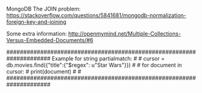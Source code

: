 MongoDB The JOIN problem: https://stackoverflow.com/questions/5841681/mongodb-normalization-foreign-key-and-joining

Some extra information: http://openmymind.net/Multiple-Collections-Versus-Embedded-Documents/#6

#####################################################################
Example for string partialmatch:                                    #
                                                                    #
cursor = db.movies.find({"title":{"$regex": u"Star Wars"}})         #
                                                                    #
for document in cursor:                                             #
    print(document)                                                 #
                                                                    #
#####################################################################

